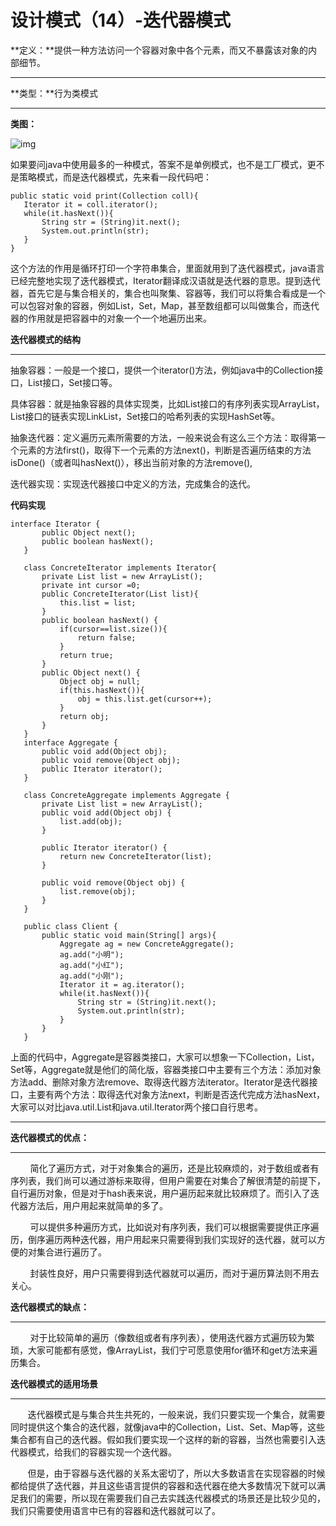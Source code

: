 # 设计模式（14）-迭代器模式

**定义：**提供一种方法访问一个容器对象中各个元素，而又不暴露该对象的内部细节。

****

**类型：**行为类模式

****

**类图：**

![img](https://mmbiz.qpic.cn/mmbiz_jpg/eQPyBffYbufSZs9hzIsYwnicl0XdewxibicBrB53V40cGROrypvibqYxVyxBNV4ACCX7rBrSzhLcjcxsuD0S9WRr4A/640?wx_fmt=jpeg&tp=webp&wxfrom=5&wx_lazy=1&wx_co=1)

如果要问java中使用最多的一种模式，答案不是单例模式，也不是工厂模式，更不是策略模式，而是迭代器模式，先来看一段代码吧：

```
public static void print(Collection coll){  
   Iterator it = coll.iterator();  
   while(it.hasNext()){  
       String str = (String)it.next();  
       System.out.println(str);  
   }  
}
```

这个方法的作用是循环打印一个字符串集合，里面就用到了迭代器模式，java语言已经完整地实现了迭代器模式，Iterator翻译成汉语就是迭代器的意思。提到迭代器，首先它是与集合相关的，集合也叫聚集、容器等，我们可以将集合看成是一个可以包容对象的容器，例如List，Set，Map，甚至数组都可以叫做集合，而迭代器的作用就是把容器中的对象一个一个地遍历出来。

**迭代器模式的结构**

****

抽象容器：一般是一个接口，提供一个iterator()方法，例如java中的Collection接口，List接口，Set接口等。

具体容器：就是抽象容器的具体实现类，比如List接口的有序列表实现ArrayList，List接口的链表实现LinkList，Set接口的哈希列表的实现HashSet等。

抽象迭代器：定义遍历元素所需要的方法，一般来说会有这么三个方法：取得第一个元素的方法first()，取得下一个元素的方法next()，判断是否遍历结束的方法isDone()（或者叫hasNext()），移出当前对象的方法remove(),

迭代器实现：实现迭代器接口中定义的方法，完成集合的迭代。

**代码实现**

```
interface Iterator {  
       public Object next();  
       public boolean hasNext();  
   }  
   
   class ConcreteIterator implements Iterator{  
       private List list = new ArrayList();  
       private int cursor =0;  
       public ConcreteIterator(List list){  
           this.list = list;  
       }  
       public boolean hasNext() {  
           if(cursor==list.size()){  
               return false;  
           }  
           return true;  
       }  
       public Object next() {  
           Object obj = null;  
           if(this.hasNext()){  
               obj = this.list.get(cursor++);  
           }  
           return obj;  
       }  
   }  
   interface Aggregate {  
       public void add(Object obj);  
       public void remove(Object obj);  
       public Iterator iterator();  
   }  
   
   class ConcreteAggregate implements Aggregate {  
       private List list = new ArrayList();  
       public void add(Object obj) {  
           list.add(obj);  
       }  
     
       public Iterator iterator() {  
           return new ConcreteIterator(list);  
       }  
     
       public void remove(Object obj) {  
           list.remove(obj);  
       }  
   }  
   
   public class Client {  
       public static void main(String[] args){  
           Aggregate ag = new ConcreteAggregate();  
           ag.add("小明");  
           ag.add("小红");  
           ag.add("小刚");  
           Iterator it = ag.iterator();  
           while(it.hasNext()){  
               String str = (String)it.next();  
               System.out.println(str);  
           }  
       }  
   }
```

上面的代码中，Aggregate是容器类接口，大家可以想象一下Collection，List，Set等，Aggregate就是他们的简化版，容器类接口中主要有三个方法：添加对象方法add、删除对象方法remove、取得迭代器方法iterator。Iterator是迭代器接口，主要有两个方法：取得迭代对象方法next，判断是否迭代完成方法hasNext，大家可以对比java.util.List和java.util.Iterator两个接口自行思考。

****

**迭代器模式的优点：**

****

        简化了遍历方式，对于对象集合的遍历，还是比较麻烦的，对于数组或者有序列表，我们尚可以通过游标来取得，但用户需要在对集合了解很清楚的前提下，自行遍历对象，但是对于hash表来说，用户遍历起来就比较麻烦了。而引入了迭代器方法后，用户用起来就简单的多了。

        可以提供多种遍历方式，比如说对有序列表，我们可以根据需要提供正序遍历，倒序遍历两种迭代器，用户用起来只需要得到我们实现好的迭代器，就可以方便的对集合进行遍历了。

        封装性良好，用户只需要得到迭代器就可以遍历，而对于遍历算法则不用去关心。

**迭代器模式的缺点：**

****

        对于比较简单的遍历（像数组或者有序列表），使用迭代器方式遍历较为繁琐，大家可能都有感觉，像ArrayList，我们宁可愿意使用for循环和get方法来遍历集合。

**迭代器模式的适用场景**

****

       迭代器模式是与集合共生共死的，一般来说，我们只要实现一个集合，就需要同时提供这个集合的迭代器，就像java中的Collection，List、Set、Map等，这些集合都有自己的迭代器。假如我们要实现一个这样的新的容器，当然也需要引入迭代器模式，给我们的容器实现一个迭代器。

       但是，由于容器与迭代器的关系太密切了，所以大多数语言在实现容器的时候都给提供了迭代器，并且这些语言提供的容器和迭代器在绝大多数情况下就可以满足我们的需要，所以现在需要我们自己去实践迭代器模式的场景还是比较少见的，我们只需要使用语言中已有的容器和迭代器就可以了。









